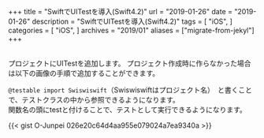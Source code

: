 +++
title = "SwiftでUITestを導入(Swift4.2)"
url = "2019-01-26"
date = "2019-01-26"
description = "SwiftでUITestを導入(Swift4.2)"
tags = [
    "iOS",
]
categories = [
    "iOS",
]
archives = "2019/01"
aliases = ["migrate-from-jekyl"]
+++

<br>
プロジェクトにUITestを追加します。  
プロジェクト作成時に作らなかった場合は以下の画像の手順で追加することができます。



`@testable import Swiswiswift`（Swiswiswiftはプロジェクト名）　と書くことで、テストクラスの中から参照できるようになります。  
関数名の頭にtestと付けることで、テストとして実行できるようになります。


{{< gist O-Junpei 026e20c64d4aa955e079024a7ea9340a >}}
